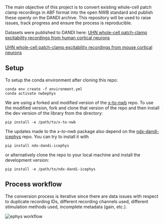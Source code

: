 The main objective of this project is to convert existing whole-cell patch clamp recordings in ABF format into the open NWB standard and publish these openly on the DANDI archive. This repository will be used to raise issues, track progress and ensure the process is reproducible.

Datasets were published to DANDI here:
[UHN whole-cell patch-clamp excitability recordings from human cortical neurons](https://dandiarchive.org/dandiset/000293/0.220708.1652)

[UHN whole-cell patch-clamp excitability recordings from mouse cortical neurons](https://dandiarchive.org/dandiset/000292/0.220708.1652)


## Setup
To setup the conda environment after cloning this repo:
```
conda env create -f environment.yml
conda activate nwbephys
```

We are using a forked and modified version of the [x-to-nwb](https://github.com/derekhoward/x-to-nwb) repo. 
To use the modified version, fork and clone that version of the repo and then install the dev version of the library from the directory:
```
pip install -e /path/to/x-to-nwb
```

The updates made to the *x-to-nwb* package also depend on the [ndx-dandi-icephys](https://github.com/catalystneuro/ndx-dandi-icephys) repo. You can try to install it with 
```
pip install ndx-dandi-icephys
```
or alternatively clone the repo to your local machine and install the development version:
```
pip install -e /path/to/ndx-dandi-icephys
```

## Process workflow
The conversion process is iterative since there are data issues with respect to duplicate recording IDs, different recording channels used, different stimulation methods used, incomplete metadata (gain, etc.).

![ephys workflow](https://user-images.githubusercontent.com/3498149/120544066-04194e00-c3bb-11eb-9b2b-a8b1c3c2388d.png)
